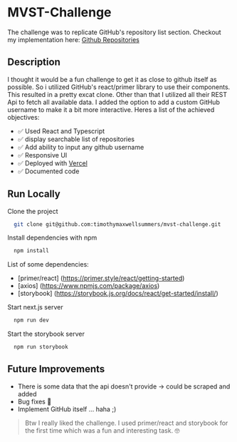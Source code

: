 # MVST-Challenge

The challenge was to replicate GitHub's repository list section. Checkout my implementation here: [Github Repositories](https://mvst-challenge-one.vercel.app/)

## Description

I thought it would be a fun challenge to get it as close to github itself as possible. So i utilized GitHub's react/primer library to use their components. This resulted in a pretty excat clone. Other than that I utilized all their REST Api to fetch all available data. I added the option to add a custom GitHub username to make it a bit more interactive. Heres a list of the achieved objectives:

- ✅ Used React and Typescript
- ✅ display searchable list of repositories
- ✅ Add ability to input any github username
- ✅ Responsive UI
- ✅ Deployed with [Vercel](https://mvst-challenge-one.vercel.app/)
- ✅ Documented code

## Run Locally

Clone the project

```bash
  git clone git@github.com:timothymaxwellsummers/mvst-challenge.git
```

Install dependencies with npm

```bash
  npm install
```
List of some dependencies:
- [primer/react] (https://primer.style/react/getting-started)
- [axios] (https://www.npmjs.com/package/axios)
- [storybook] (https://storybook.js.org/docs/react/get-started/install/)



Start next.js server

```bash
  npm run dev
```

Start the storybook server

```bash
  npm run storybook
```

## Future Improvements

- There is some data that the api doesn't provide -> could be scraped and added
- Bug fixes 🐛
- Implement GitHub itself ... haha ;)

> Btw I really liked the challenge. I used primer/react and storybook for the first time which was a fun and interesting task. 🤓